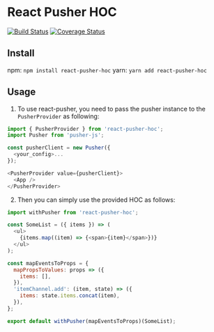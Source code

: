 # React Pusher HOC

[![Build Status](https://travis-ci.org/fel1xw/react-pusher-hoc.svg?branch=master)](https://travis-ci.org/fel1xw/react-pusher-hoc)
[![Coverage Status](https://coveralls.io/repos/github/fel1xw/react-pusher-hoc/badge.svg?branch=master)](https://coveralls.io/github/fel1xw/react-pusher-hoc?branch=master)

## Install

npm: `npm install react-pusher-hoc`
yarn: `yarn add react-pusher-hoc`

## Usage

1. To use react-pusher, you need to pass the pusher instance to the `PusherProvider` as following:
  ```js
  import { PusherProvider } from 'react-pusher-hoc';
  import Pusher from 'pusher-js';

  const pusherClient = new Pusher({
    <your_config>...
  });

  <PusherProvider value={pusherClient}>
    <App />
  </PusherProvider>
  ```

2. Then you can simply use the provided HOC as follows:

```js
import withPusher from 'react-pusher-hoc';

const SomeList = ({ items }) => (
  <ul>
    {items.map((item) => {<span>{item}</span>})}
  </ul>
);

const mapEventsToProps = {
  mapPropsToValues: props => ({
    items: [],
  }),
  'itemChannel.add': (item, state) => ({
    items: state.items.concat(item),
  }),
};

export default withPusher(mapEventsToProps)(SomeList);
```

